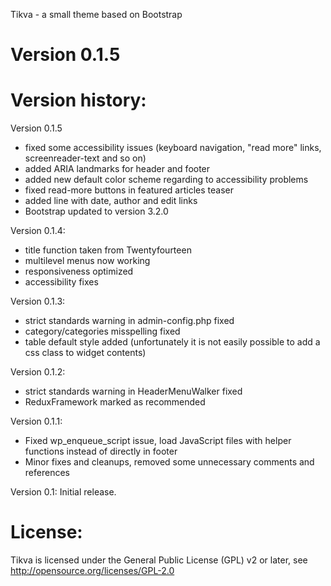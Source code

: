Tikva - a small theme based on Bootstrap

Version 0.1.5
=============

Version history:
================

Version 0.1.5
- fixed some accessibility issues (keyboard navigation, "read more" links, screenreader-text and so on)
- added ARIA landmarks for header and footer
- added new default color scheme regarding to accessibility problems
- fixed read-more buttons in featured articles teaser
- added line with date, author and edit links
- Bootstrap updated to version 3.2.0

Version 0.1.4:
- title function taken from Twentyfourteen
- multilevel menus now working
- responsiveness optimized
- accessibility fixes

Version 0.1.3:
- strict standards warning in admin-config.php fixed
- category/categories misspelling fixed
- table default style added (unfortunately it is not easily possible to add a css class to widget contents)

Version 0.1.2:
- strict standards warning in HeaderMenuWalker fixed
- ReduxFramework marked as recommended

Version 0.1.1:
- Fixed wp_enqueue_script issue, load JavaScript files with helper functions instead of directly in footer
- Minor fixes and cleanups, removed some unnecessary comments and references

Version 0.1:
Initial release.

License:
========

Tikva is licensed under the General Public License (GPL) v2 or later,
see http://opensource.org/licenses/GPL-2.0
